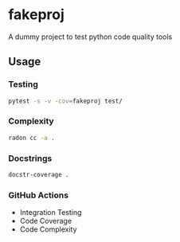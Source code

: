 # fakeproj

A dummy project to test python code quality tools

## Usage

### Testing

```bash
pytest -s -v -cov=fakeproj test/
```

### Complexity

```bash
radon cc -a .
```

### Docstrings

```bash
docstr-coverage .
```

### GitHub Actions

* Integration Testing
* Code Coverage
* Code Complexity
